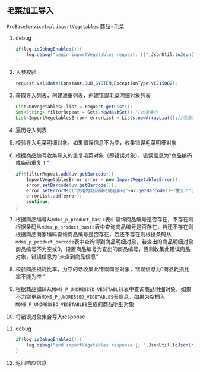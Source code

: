 ## 毛菜加工导入

`PrdBaseServiceImpl`  `importVegetables`  商品=毛菜

1. debug

   ```java
   if(log.isDebugEnabled()){
       log.debug("begin importVegetables request: {}",JsonUtil.toJson(request));
   }
   ```

2. 入参校验

   ```java
   request.validate(Constant.SUB_SYSTEM,ExceptionType.VCE15002);
   ```

3. 获取导入列表，创建滤重列表，创建错误毛菜明细对象列表

   ```java
   List<UnVegetables> list = request.getList();
   Set<String> filterRepeat = Sets.newHashSet();//滤重集合
   List<ImportVegetablesError> errorList = Lists.newArrayLiat();//收集错误导入对象
   ```

4. 遍历导入列表

5. 校验导入毛菜明细对象，如果错误信息不为空，收集错误毛菜明细对象

6. 根据商品编号收集导入的重复毛菜对象（即错误对象），错误信息为"商品编码或条码重复！"

   ```java
   if(!filterRepeat.add(uv.getBarcode)){
       ImportVegetablesError error = new ImportVegetablesError();
       error.setBarcode(uv.getBarcode());
       error.setErrorMsg("表格内商品编码或者条码"+uv.getBarcode()+"重复！");
       errorList.add(error);
       continue;
   }
   ```

7. 根据商品编号从`mdms_p_product_basic`表中查询商品编号是否存在，不存在则根据条码从`mdms_p_product_basic`表中查询商品编号是否存在，若还不存在则根据商品商家编码查询商品编号是否存在，若还不存在则根据条码从`mdms_p_product_barcode`表中查询得到商品明细对象，若查出的商品明细对象商品编号不为空或0，设置商品编号为查出的商品编号，否则收集此错误商品对象，错误信息为”未查到商品信息“

8. 校验商品损耗比率，为空的话收集此错误商品对象，错误信息为”商品耗损比率不能为空 “

9. 根据商品编码从`MDMS_P_UNDRESSED_VEGETABLES`表中查询商品明细对象，如果不为空更新`MDMS_P_UNDRESSED_VEGETABLES`表信息，如果为空插入`MDMS_P_UNDRESSED_VEGETABLES`生成的商品明细对象

10. 将错误对象集合写入response

11. debug

    ```java
    if(log.isDebugEnabled()){
        log.debug("end importVegetables response:{} ",JsonUtil.toJson(response));
    }
    ```

12. 返回响应信息